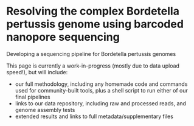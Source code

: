 # Resolving the complex Bordetella pertussis genome using barcoded nanopore sequencing
Developing a sequencing pipeline for Bordetella pertussis genomes

This page is currently a work-in-progress (mostly due to data upload speed!), but will include:
- our full methodology, including any homemade code and commands used for community-built tools, plus a shell script to run either of our final pipelines
- links to our data repository, including raw and processed reads, and genome assembly tests
- extended results and links to full metadata/supplementary files
